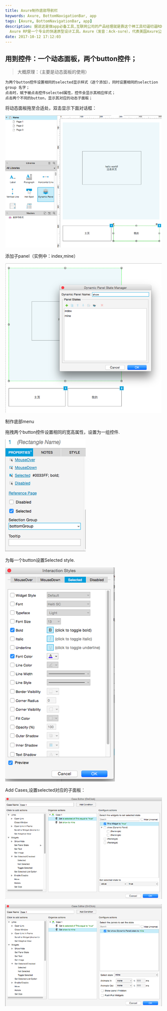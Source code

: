 ```yaml
---
title: Axure制作底部导航栏
keywords: Axure, BottomNavigationBar, app
tags: [Axure, BottomNavigationBar, app]
description: 据说这是做app必备工具,互联网公司的产品经理就是靠这个神工具叨逼叨逼RD们好好干活. 安装好后随意上手捣鼓了一下,貌似很easy的样子,便随手做个BottomNavigationBar...
  Axure RP是一个专业的快速原型设计工具。Axure（发音：Ack-sure），代表美国Axure公司；RP则是Rapid Prototyping（快速原型）的缩写。
date: 2017-10-12 17:12:03
---
```


## 用到控件：一个动态面板，两个button控件；


> 大概原理：（主要是动态面板的使用）

```
为两个button控件设置相同的selected显示样式（逐个添加），同时设置相同的selection group 名字；
点击时，赋予被点击控件selected属性，控件会显示其相应样式；
点击两个不同的button，显示其对应的动态子面板；
```

将动态面板拖至合适处，双击显示下面对话框：

![Axure制作底部导航栏](Axure制作底部导航栏/DynanicPanel.png)

添加子panel（实例中：index,mine）

![Axure制作底部导航栏](Axure制作底部导航栏/DynamicPanelStateManger.png)

制作底部menu

拖拽两个button控件设置相同的宽高属性，设置为一组控件.

![Axure制作底部导航栏](Axure制作底部导航栏/SelectedGroup.png)

为每一个button设置Selected style.

![Axure制作底部导航栏](Axure制作底部导航栏/SelectedStyles.png)


Add Cases,设置selected对应的子面板：

![Axure制作底部导航栏](Axure制作底部导航栏/CaseEditer.png)

![Axure制作底部导航栏](Axure制作底部导航栏/CaseEditer.png_1.png)

